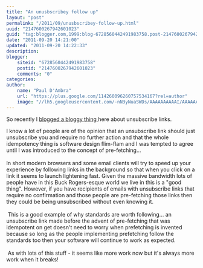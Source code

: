 ```yaml
---
title: "An unusbscribey follow up"
layout: "post"
permalink: "/2011/09/unusbscribey-follow-up.html"
uuid: "2147600267942601023"
guid: "tag:blogger.com,1999:blog-6728560442491983758.post-2147600267942601023"
date: "2011-09-20 14:21:00"
updated: "2011-09-20 14:22:33"
description: 
blogger:
    siteid: "6728560442491983758"
    postid: "2147600267942601023"
    comments: "0"
categories: 
author: 
    name: "Paul D'Ambra"
    url: "https://plus.google.com/114260096260757534167?rel=author"
    image: "//lh5.googleusercontent.com/-nN3yNuaSWDs/AAAAAAAAAAI/AAAAAAAABQU/ESeyTW5Duf0/s512-c/photo.jpg"
---
```


So recently I <a href="http://mindlessramblingnonsense.blogspot.com/2011/08/how-to-design-unsubscribe-link.html">blogged a bloggy thing </a>here about unsubscribe links.

I know a lot of people are of the opinion that an unsubscribe link should just unsubscribe you and require no further action and that the whole idempotency thing is software design flim-flam and I was tempted to agree until I was introduced to the concept of pre-fetching...<br /><br />In short modern browsers and some email clients will try to speed up your experience by following links in the background so that when you click on a link it seems to launch lightening fast.  Given the massive bandwidth lots of people have in this Buck Rogers-esque world we live in this is a "good thing".   However, if you have recipients of emails with unsubscribe links that require no confirmation and those people are pre-fetching those links then they could be being unsubscribed without even knowing it.<br /><br />&nbsp;This is a good example of why standards are worth following... an unsubscribe link made before the advent of pre-fetching that was idempotent on get doesn't need to worry when prefetching is invented because so long as the people implementing prefetching follow the standards too then your software will continue to work as expected.<br /><br />&nbsp;As with lots of this stuff - it seems like more work now but it's always more work when it breaks!
</div>